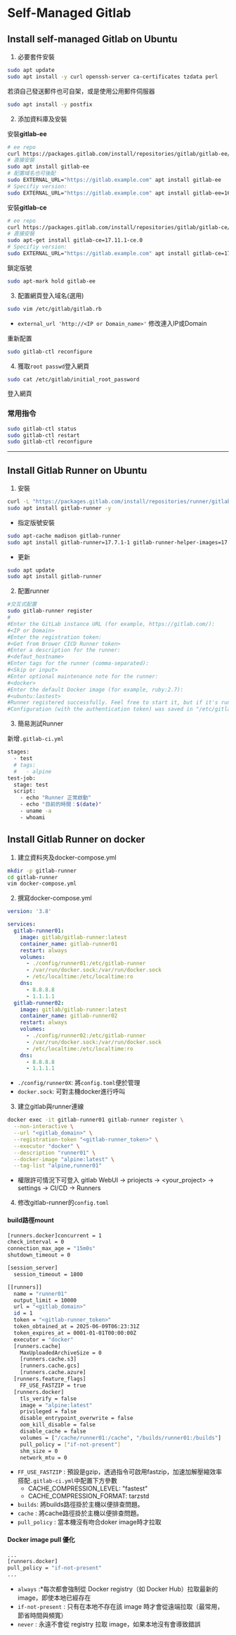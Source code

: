 # Self-Managed Gitlab

## Install self-managed Gitlab on Ubuntu

1. 必要套件安裝

```sh
sudo apt update
sudo apt install -y curl openssh-server ca-certificates tzdata perl
```

若須自己發送郵件也可自架，或是使用公用郵件伺服器

```sh
sudo apt install -y postfix
```

2. 添加資料庫及安裝

安裝**gitlab-ee**

```sh
# ee repo
curl https://packages.gitlab.com/install/repositories/gitlab/gitlab-ee/script.deb.sh | sudo bash
# 直接安裝
sudo apt install gitlab-ee
# 配置域名也可後配
sudo EXTERNAL_URL="https://gitlab.example.com" apt install gitlab-ee
# Specifiy version: 
sudo EXTERNAL_URL="https://gitlab.example.com" apt install gitlab-ee=16.2.3-ee.0
```

安裝**gitlab-ce**

```sh
# ee repo
curl https://packages.gitlab.com/install/repositories/gitlab/gitlab-ce/script.deb.sh | sudo bash
# 直接安裝
sudo apt-get install gitlab-ce=17.11.1-ce.0
# Specifiy version: 
sudo EXTERNAL_URL="https://gitlab.example.com" apt install gitlab-ce=17.11.1-ce.0
```

鎖定版號

```sh
sudo apt-mark hold gitlab-ee
```

3. 配置網頁登入域名(選用)

```sh
sudo vim /etc/gitlab/gitlab.rb
```

- `external_url 'http://<IP or Domain_name>'` 修改連入IP或Domain

重新配置

```sh
sudo gitlab-ctl reconfigure
```

4. 獲取`root passwd`登入網頁

```sh
sudo cat /etc/gitlab/initial_root_password
```

登入網頁

### 常用指令

```sh
sudo gitlab-ctl status
sudo gitlab-ctl restart
sudo gitlab-ctl reconfigure
```

---

## Install Gitlab Runner on Ubuntu

1. 安裝

```sh
curl -L "https://packages.gitlab.com/install/repositories/runner/gitlab-runner/script.deb.sh" | sudo bash
sudo apt install gitlab-runner -y
```

- 指定版號安裝

```sh
sudo apt-cache madison gitlab-runner
sudo apt install gitlab-runner=17.7.1-1 gitlab-runner-helper-images=17.7.1-1
```

- 更新

```sh
sudo apt update
sudo apt install gitlab-runner
```

2. 配置runner

```sh
#交互式配置
sudo gitlab-runner register
#
#Enter the GitLab instance URL (for example, https://gitlab.com/):
#<IP or Domain>
#Enter the registration token:
#<Get from Brower CICD Runner token>
#Enter a description for the runner:
#<defaut_hostname>
#Enter tags for the runner (comma-separated):
#<Skip or input>
#Enter optional maintenance note for the runner:
#<docker>
#Enter the default Docker image (for example, ruby:2.7):
#<ubuntu:lastest>
#Runner registered successfully. Feel free to start it, but if it's running already the config should be automatically reloaded!
#Configuration (with the authentication token) was saved in "/etc/gitlab-runner/config.toml" 
```

3. 簡易測試Runner

新增`.gitlab-ci.yml`

```sh
stages:
  - test
  # tags:
  #   - alpine
test-job:
  stage: test
  script:
    - echo "Runner 正常啟動"
    - echo "目前的時間：$(date)"
    - uname -a
    - whoami
```

## Install Gitlab Runner on docker

1. 建立資料夾及docker-compose.yml

```sh
mkdir -p gitlab-runner
cd gitlab-runner
vim docker-compose.yml
```

2. 撰寫docker-compose.yml

```yaml
version: '3.8'

services:
  gitlab-runner01:
    image: gitlab/gitlab-runner:latest
    container_name: gitlab-runner01
    restart: always
    volumes:
      - ./config/runner01:/etc/gitlab-runner
      - /var/run/docker.sock:/var/run/docker.sock
      - /etc/localtime:/etc/localtime:ro
    dns:
      - 8.8.8.8
      - 1.1.1.1
  gitlab-runner02:
    image: gitlab/gitlab-runner:latest
    container_name: gitlab-runner02
    restart: always
    volumes:
      - ./config/runner02:/etc/gitlab-runner
      - /var/run/docker.sock:/var/run/docker.sock
      - /etc/localtime:/etc/localtime:ro
    dns:
      - 8.8.8.8
      - 1.1.1.1
```

- `./config/runner0X`: 將`config.toml`便於管理
- `docker.sock`: 可對主機docker進行呼叫

3. 建立gitlab與runner連線

```sh
docker exec -it gitlab-runner01 gitlab-runner register \
  --non-interactive \
  --url "<gitlab_domain>" \
  --registration-token "<gitlab-runner_token>" \
  --executor "docker" \
  --description "runner01" \
  --docker-image "alpine:latest" \
  --tag-list "alpine,runner01"
```

- 權限許可情況下可登入 gitlab WebUI -> priojects -> <your_project> -> settings -> CI/CD -> Runners

4. 修改gitlab-runner的`config.toml`

#### build路徑mount

```sh 
[runners.docker]concurrent = 1
check_interval = 0
connection_max_age = "15m0s"
shutdown_timeout = 0

[session_server]
  session_timeout = 1800

[[runners]]
  name = "runner01"
  output_limit = 10000
  url = "<gitlab_domain>"
  id = 1
  token = "<gitlab-runner_token>"
  token_obtained_at = 2025-06-09T06:23:31Z 
  token_expires_at = 0001-01-01T00:00:00Z
  executor = "docker"
  [runners.cache]
    MaxUploadedArchiveSize = 0
    [runners.cache.s3]
    [runners.cache.gcs]
    [runners.cache.azure]
  [runners.feature_flags]
    FF_USE_FASTZIP = true 
  [runners.docker]
    tls_verify = false
    image = "alpine:latest"
    privileged = false
    disable_entrypoint_overwrite = false
    oom_kill_disable = false
    disable_cache = false
    volumes = ["/cache/runner01:/cache", "/builds/runner01:/builds"] 
    pull_policy = ["if-not-present"] 
    shm_size = 0
    network_mtu = 0
```

- `FF_USE_FASTZIP` : 預設是gzip，透過指令可啟用fastzip，加速加解壓縮效率  
  搭配`.gitlab-ci.yml`中配置下方參數
  - CACHE_COMPRESSION_LEVEL: "fastest"
  - CACHE_COMPRESSION_FORMAT: tarzstd
- `builds`: 將builds路徑掛於主機以便排查問題。
- `cache` : 將cache路徑掛於主機以便排查問題。
- `pull_policy` : 當本機沒有吻合doker image時才拉取

#### Docker image pull 優化

```sh
...
[runners.docker]
pull_policy = "if-not-present"
...
```

- `always` :*每次都會強制從 Docker registry（如 Docker Hub）拉取最新的 image，即使本地已經存在
- `if-not-present` : 只有在本地不存在該 image 時才會從遠端拉取（最常用，節省時間與頻寬）
- `never` : 永遠不會從 registry 拉取 image，如果本地沒有會導致錯誤
